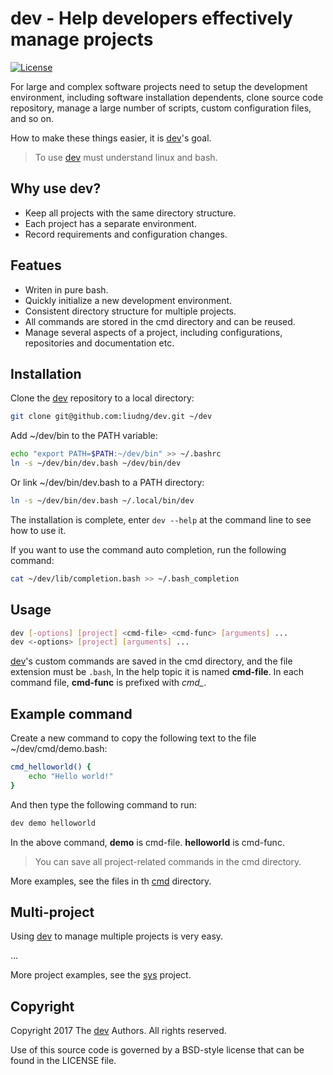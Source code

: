 # dev - Help developers effectively manage projects

[![License](https://img.shields.io/badge/license-BSD-blue.svg?style=flat)](https://github.com/liudng/dev/blob/master/LICENSE)

For large and complex software projects need to setup the development 
environment, including software installation dependents,  clone source code 
repository, manage a large number of scripts, custom configuration files, and so on.

How to make these things easier, it is [dev](https://github.com/liudng/dev)'s goal. 

> To use [dev](https://github.com/liudng/dev) must understand linux and bash.

## Why use dev?

* Keep all projects with the same directory structure.
* Each project has a separate environment.
* Record requirements and configuration changes.

## Featues

* Writen in pure bash.
* Quickly initialize a new development environment.
* Consistent directory structure for multiple projects.
* All commands are stored in the cmd directory and can be reused.
* Manage several aspects of a project, including configurations, repositories and documentation etc.

## Installation

Clone the [dev](https://github.com/liudng/dev) repository to a local directory:

```sh
git clone git@github.com:liudng/dev.git ~/dev
```

Add ~/dev/bin to the PATH variable:

```sh
echo "export PATH=$PATH:~/dev/bin" >> ~/.bashrc
ln -s ~/dev/bin/dev.bash ~/dev/bin/dev
```

Or link ~/dev/bin/dev.bash to a PATH directory:

```sh
ln -s ~/dev/bin/dev.bash ~/.local/bin/dev
```

The installation is complete, enter `dev --help` at the command line to see how to use it.

If you want to use the command auto completion, run the following command:

```sh
cat ~/dev/lib/completion.bash >> ~/.bash_completion
```

## Usage

```sh
dev [-options] [project] <cmd-file> <cmd-func> [arguments] ...
dev <-options> [project] [arguments] ...
```

[dev](https://github.com/liudng/dev)'s custom commands are saved in the cmd directory, and the file extension 
must be `.bash`, In the help topic it is named **cmd-file**. In each command 
file, **cmd-func** is prefixed with *cmd_*.

## Example command

Create a new command to copy the following text to the file ~/dev/cmd/demo.bash:

```sh
cmd_helloworld() {
    echo "Hello world!"
}
```

And then type the following command to run:

```sh
dev demo helloworld
```

In the above command, **demo** is cmd-file. **helloworld** is cmd-func.

> You can save all project-related commands in the cmd directory.

More examples, see the files in th [cmd](https://github.com/liudng/dev/tree/master/cmd) directory.

## Multi-project

Using [dev](https://github.com/liudng/dev) to manage multiple projects is very easy.

...

More project examples, see the [sys](https://github.com/liudng/sys) project.

## Copyright

Copyright 2017 The [dev](https://github.com/liudng/dev) Authors. All rights reserved.

Use of this source code is governed by a BSD-style license that can be found in the LICENSE file.
